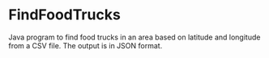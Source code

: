 # FindFoodTrucks
Java program to find food trucks in an area based on latitude and longitude from a CSV file. The output is in JSON format. 
